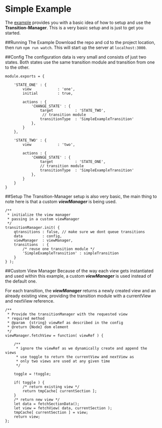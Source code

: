 # Simple Example

The [example](http://theboywhocriedwoolf.github.io/transition-manager/) provides you with a basic idea of how to setup and use the **Transition-Manager**. This is a very basic setup and is just to get you started.

##Running The Example
Download the repo and cd to the project location, then run ```npm run watch```. This will start up the server at ```localhost:3000```.

##Config
The configuration data is very small and consists of just two states. Both states use the same transition module and transition from one to the other.

```
module.exports = {

    'STATE_ONE' : {
        view            : 'one',
        initial         : true,

        actions : {
            'CHANGE_STATE' : {
                target          : 'STATE_TWO',
                 // transition module
                transitionType  : 'SimpleExampleTransition'
            },
        }
    },

    'STATE_TWO' : {
        view            : 'two',

        actions : {
            'CHANGE_STATE' : {
                target          : 'STATE_ONE',
                // transition module
                transitionType  : 'SimpleExampleTransition'
            },
        }
    }
}
```

##Setup
The Transition-Manager setup is also very basic, the main thing to note here is that a custom ***viewManager*** is being used.

```
/**
 * initialize the view manager
 * passing in a custom viewManager
 */
transitionManager.init( {
    qtransitions : false, // make sure we dont queue transitions
    data         : config,
    viewManager  : viewManager,
    transitions  : {
        /* reuse one transition module */
        'SimpleExampleTransition' : simpleTransition
    }
} );
```

##Custom View Manager
Because of the way each view gets instantiated and used within this example, a custom ***viewManager*** is used instead of the default one.

For each transition, the ***viewManager*** returns a newly created view and an already existing view, providing the transition module with a currentView and nextView reference.

```
/**
 * Provide the transitionManager with the requested view
 * required method
 * @param  {string} viewRef as described in the config
 * @return {Node} dom element
 */
viewManager.fetchView = function( viewRef ) {
    
    /**
     * ignore the viewRef as we dynamically create and append the views
     * use toggle to return the currentView and nextView as 
     * only two views are used at any given time
     */

    toggle = !toggle;

    if( toggle ) {
        /* return existing view */
        return tmpCache[ currentSection ];
    }
    /* return new view */
    let data = fetchSectionData();
    let view = fetchView( data, currentSection );
    tmpCache[ currentSection ] = view;
    return view;
};
```

